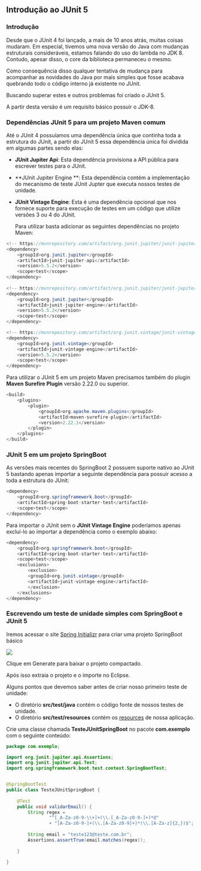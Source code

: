 ## Introdução ao JUnit 5



### Introdução

Desde que o JUnit 4 foi lançado, a mais de 10 anos atrás, muitas coisas mudaram.  Em especial, tivemos uma nova versão do Java com mudanças estruturais consideráveis, estamos falando do uso do lambda no JDK 8. Contudo, apesar disso, o core da biblioteca permaneceu o mesmo. 

Como consequência disso qualquer tentativa de mudança para acompanhar as novidades do Java por mais simples que fosse acabava quebrando todo o código interno já existente no JUnit.

Buscando superar estes e outros problemas foi criado o JUnit 5.

A partir desta versão é um requisito básico possuir o JDK-8.



### Dependências JUnit 5 para um projeto Maven comum

Até o JUnit 4 possuíamos uma dependência única que continha toda a estrutura do JUnit, a partir do JUnit 5 essa dependência única foi dividida em algumas partes sendo elas:

* **JUnit Jupiter Api**: Esta dependência provisiona a API pública para escrever testes para o JUnit.
* **JUnit Jupiter Engine **: Esta dependência contém a implementação do mecanismo de teste JUnit Jupter que executa nossos testes de unidade.
* **JUnit Vintage Engine**: Esta é uma dependência opcional que nos fornece suporte para execução de testes em um código que utilize versões 3 ou 4 do JUnit.



 	Para utilizar basta adicionar as seguintes dependências no projeto Maven:

```java
<!-- https://mvnrepository.com/artifact/org.junit.jupiter/junit-jupiter-api -->
<dependency>
    <groupId>org.junit.jupiter</groupId>
    <artifactId>junit-jupiter-api</artifactId>
    <version>5.5.2</version>
    <scope>test</scope>
</dependency>
		
<!-- https://mvnrepository.com/artifact/org.junit.jupiter/junit-jupiter-engine -->
<dependency>
    <groupId>org.junit.jupiter</groupId>
    <artifactId>junit-jupiter-engine</artifactId>
    <version>5.5.2</version>
    <scope>test</scope>
</dependency>

<!-- https://mvnrepository.com/artifact/org.junit.vintage/junit-vintage-engine -->
<dependency>
    <groupId>org.junit.vintage</groupId>
    <artifactId>junit-vintage-engine</artifactId>
    <version>5.5.2</version>
    <scope>test</scope>
</dependency>

```



Para utilizar o JUnit 5 em um projeto Maven precisamos também do plugin  **Maven Surefire Plugin** versão 2.22.0 ou superior.

```java
<build>
    <plugins>
        <plugin>
            <groupId>org.apache.maven.plugins</groupId>
            <artifactId>maven-surefire-plugin</artifactId>
            <version>2.22.1</version>
        </plugin>
    </plugins>
</build>
```



### JUnit 5 em um projeto SpringBoot

As versões mais recentes do SpringBoot 2 possuem suporte nativo ao JUnit 5 bastando apenas importar a seguinte dependência para possuir acesso a toda a estrutura do JUnit:

```java
<dependency>
	<groupId>org.springframework.boot</groupId>
	<artifactId>spring-boot-starter-test</artifactId>
	<scope>test</scope>
</dependency>
```



 Para importar o JUnit sem o **JUnit Vintage Engine** poderíamos apenas excluí-lo ao importar a dependência como o exemplo abaixo:

```java
<dependency>
	<groupId>org.springframework.boot</groupId>
	<artifactId>spring-boot-starter-test</artifactId>
	<scope>test</scope>
	<exclusions>
		<exclusion>
		<groupId>org.junit.vintage</groupId>
		<artifactId>junit-vintage-engine</artifactId>
		</exclusion>
	</exclusions>
</dependency>
```



### Escrevendo um teste de unidade simples com SpringBoot e JUnit 5

Iremos acessar o site  [Spring Initializr](https://start.spring.io/) para criar uma projeto SpringBoot básico

<img src="C:/Users/Lenovo/Documents/Laboratorios TRT/Testes com Java/JUnit5/imagens/spring-initializr.PNG"/>

Clique em Generate para baixar o projeto compactado.

Após isso extraia o projeto e o importe no Eclipse.

Alguns pontos que devemos saber antes de criar nosso primeiro teste de unidade:

* O diretório  **src/test/java**  contém o código fonte de nossos testes de unidade.
* O diretório **src/test/resources**  contém os [resources](http://makble.com/what-is-the-srcmainresources-folder-for-in-java-project) de nossa aplicação.



Crie uma classe chamada **TesteJUnitSpringBoot** no pacote **com.exemplo** com o seguinte conteúdo:

```java
package com.exemplo;

import org.junit.jupiter.api.Assertions;
import org.junit.jupiter.api.Test;
import org.springframework.boot.test.context.SpringBootTest;


@SpringBootTest
public class TesteJUnitSpringBoot {
	
	@Test
	public void validarEmail() {
		String regex = 
		        "^[_A-Za-z0-9-\\+]+(\\.[_A-Za-z0-9-]+)*@"
		        + "[A-Za-z0-9-]+(\\.[A-Za-z0-9]+)*(\\.[A-Za-z]{2,})$";
		
		String email = "teste123@teste.com.br";
		Assertions.assertTrue(email.matches(regex));
		
	}
	
}
```

